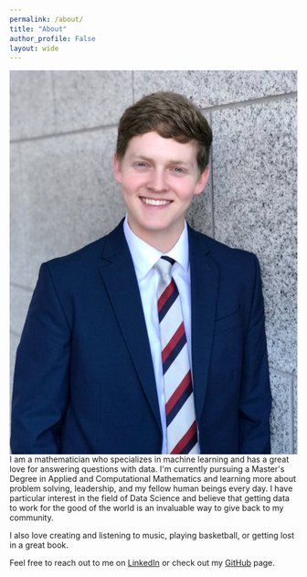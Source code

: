 ```yaml
---
permalink: /about/
title: "About"
author_profile: False
layout: wide
---
```


<img align="right" src="https://github.com/drewjohnston13/drewjohnston13.github.io/blob/master/assets/images/profesh.JPG">
I am a mathematician who specializes in machine learning and has a great love for answering questions with data. I'm currently pursuing a Master's Degree in Applied and Computational Mathematics and learning more about problem solving, leadership, and my fellow human beings every day. I have particular interest in the field of Data Science and believe that getting data to work for the good of the world is an invaluable way to give back to my community. 

I also love creating and listening to music, playing basketball, or getting lost in a great book. 

Feel free to reach out to me on [LinkedIn](https://www.linkedin.com/in/drewjohnston13/) or check out my [GitHub](https://github.com/drewjohnston13) page.  
